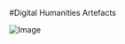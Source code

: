 #Digital Humanities Artefacts


![Image](https://user-images.githubusercontent.com/31867034/31362047-7ebbda3a-ad24-11e7-984e-280909190143.png)

